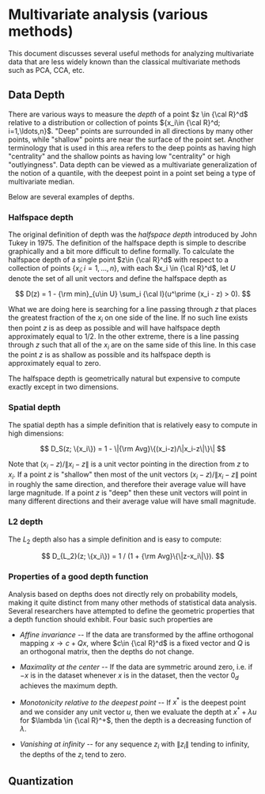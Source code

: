 # Multivariate analysis (various methods)

This document discusses several useful methods for analyzing
multivariate data that are less widely known than the classical
multivariate methods such as PCA, CCA, etc.

## Data Depth

There are various ways to measure the *depth* of a point $z \in {\cal
R}^d$ relative to a distribution or collection of points $\{x_i\in
{\cal R}^d; i=1,\ldots,n}$.  "Deep" points are surrounded in all
directions by many other points, while "shallow" points are near the
surface of the point set.  Another terminology that is used in this
area refers to the deep points as having high "centrality" and the
shallow points as having low "centrality" or high "outlyingness".
Data depth can be viewed as a multivariate generalization of the
notion of a quantile, with the deepest point in a point set being a
type of multivariate median.

Below are several examples of depths.

### Halfspace depth

The original definition of depth was the *halfspace depth* introduced
by John Tukey in 1975.  The definition of the halfspace depth is
simple to describe graphically and a bit more difficult to define
formally.  To calculate the halfspace depth of a single point $z\in
{\cal R}^d$ with respect to a collection of points $\{x_i; i=1,
\ldots, n\}$, with each $x_i \in {\cal R}^d$, let $U$ denote the set
of all unit vectors and define the halfspace depth as

$$
D(z) = 1 - {\rm min}_{u\in U} \sum_i {\cal I}(u^\prime (x_i - z) > 0).
$$

What we are doing here is searching for a line passing through $z$
that places the greatest fraction of the $x_i$ on one side of the
line.  If no such line exists then point $z$ is as deep as possible
and will have halfspace depth approximately equal to 1/2.  In the
other extreme, there is a line passing through $z$ such that all of
the $x_i$ are on the same side of this line.  In this case the point
$z$ is as shallow as possible and its halfspace depth is approximately
equal to zero.

The halfspace depth is geometrically natural but expensive to compute
exactly except in two dimensions.

### Spatial depth

The spatial depth has a simple definition that is relatively easy to
compute in high dimensions:

$$
D_S(z; \{x_i\}) = 1 - \|{\rm Avg}\{(x_i-z)/\|x_i-z\|\}\|
$$

Note that $(x_i-z)/\|x_i-z\|$ is a unit vector pointing in the
direction from $z$ to $x_i$.  If a point $z$ is "shallow" then most of
the unit vectors $(x_i-z)/\|x_i-z\|$ point in roughly the same
direction, and therefore their average value will have large
magnitude.  If a point $z$ is "deep" then these unit vectors will
point in many different directions and their average value will have
small magnitude.

### L2 depth

The $L_2$ depth also has a simple definition and is easy to compute:

$$
D_{L_2}(z; \{x_i\}) = 1 / (1 + {\rm Avg}\{\|z-x_i\|\}).
$$

### Properties of a good depth function

Analysis based on depths does not directly rely on probability models,
making it quite distinct from many other methods of statistical data
analysis.  Several researchers have attempted to define the geometric
properties that a depth function should exhibit.  Four basic such
properties are

* *Affine invariance* -- If the data are transformed by the affine
orthogonal mapping $x\longrightarrow c + Qx$, where $c\in {\cal R}^d$
is a fixed vector and $Q$ is an orthogonal matrix, then the depths
do not change.

* *Maximality at the center* -- If the data are symmetric around zero,
i.e. if $-x$ is in the dataset whenever $x$ is in the dataset, then
the vector $0_d$ achieves the maximum depth.

* *Monotonicity relative to the deepest point* -- If $x^*$ is the deepest
point and we consider any unit vector $u$, then we evaluate the depth
at $x^* + \lambda u$ for $\lambda \in {\cal R}^+$, then the depth is
a decreasing function of $\lambda$.

* *Vanishing at infinity* -- for any sequence $z_i$ with $\|z_i\|$ tending
to infinity, the depths of the $z_i$ tend to zero.


## Quantization
